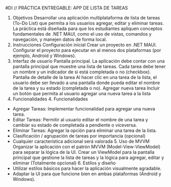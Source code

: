 #DI
// PRÁCTICA ENTREGABLE: APP DE LISTA DE TAREAS 
  1. Objetivos
Desarrollar una aplicación multiplataforma de lista de tareas (To-Do List) que permita
a los usuarios agregar, editar y eliminar tareas. La práctica está diseñada para que los
estudiantes apliquen conceptos fundamentales de .NET MAUI, como el uso de vistas,
comandos y navegación, y manejen datos de forma local.
  2. Instrucciones
Configuración inicial
Crear un proyecto en .NET MAUI. Configurar el proyecto para ejecutar en al menos
dos plataformas (por ejemplo, Android y Windows).
  3. Interfaz de usuario
Pantalla principal.
La aplicación debe contar con una pantalla principal que muestre una lista de tareas.
Cada tarea debe tener un nombre y un indicador de si está completada o no (checkbox).
Pantalla de detalle de la tarea
Al hacer clic en una tarea de la lista, el usuario debe ser llevado a una pantalla donde
pueda editar el nombre de la tarea y su estado (completada o no).
Agregar nueva tarea
Incluir un botón que permita al usuario agregar una nueva tarea a la lista
  4. Funcionalidades  4. Funcionalidades
- Agregar Tareas: Implementar funcionalidad para agregar una nueva tarea.
- Editar Tareas: Permitir al usuario editar el nombre de una tarea y cambiar su
estado de completada a pendiente o viceversa.
- Eliminar Tareas: Agregar la opción para eliminar una tarea de la lista.
- Clasificación / agrupación de tareas por importancia (opcional)
- Cualquier característica adicional será valorada
  5. Uso de MVVM
Organizar la aplicación con el patrón MVVM (Model-View-ViewModel) para separar
la lógica de la UI. Crear un ViewModel para la pantalla principal que gestione la lista de
tareas y la lógica para agregar, editar y eliminar
(Totalmente opcional)
  6. Estilos y diseño
- Utilizar estilos básicos para hacer la aplicación visualmente agradable.
- Adaptar la UI para que funcione bien en ambas plataformas (Android y
Windows).
